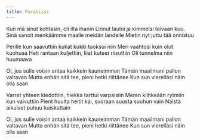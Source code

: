 ```yaml
---
title: Paratiisi
---
```


Kun mä sinut kohtasin, oli ilta ihanin
Linnut lauloi ja kimmelsi taivaan kuu.
Sinä sanoit menkäämme maalle meidän landelle
Mietin nyt juttu tää onnistuu

Perille kun saavuttiin kukat kukki tuoksui niin
Meri vaahtosi kuin olut kuohuaa
Heti rantaan kuljettiin, liiat kuteet riisuttiin
Oli tunnelma niin huumaava

Oi, jos sulle voisin antaa kaikkein kauneimman
Tämän maailmani pallon valtavan
Mutta enhän sitä tee, pieni hetki riittänee
Kun sun vierelläsi näin olla saan

Varret yhteen kiedottiin, hiekka tarttui varpaisiin
Meren kiihkeään rytmiin kun vaivuttiin
Pient huulta heitit kai, suoraan suusta suuhun vain
Näistä aikuiset puhuu kuiskuttain

Oi, jos sulle voisin antaa kaikkein kauneimman
Tämän maailmani pallon valtavan
Mutta enhän sitä tee, pieni hetki riittänee
Kun sun vierelläsi näin olla saan
